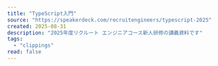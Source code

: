 ```yaml
---
title: "TypeScript入門"
source: "https://speakerdeck.com/recruitengineers/typescript-2025"
created: 2025-08-31
description: "2025年度リクルート エンジニアコース新人研修の講義資料です"
tags:
  - "clippings"
read: false
---
```

